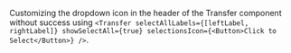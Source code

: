 Customizing the dropdown icon in the header of the Transfer component without success using `<Transfer selectAllLabels={[leftLabel, rightLabel]} showSelectAll={true} selectionsIcon={<Button>Click to Select</Button>} />`.
